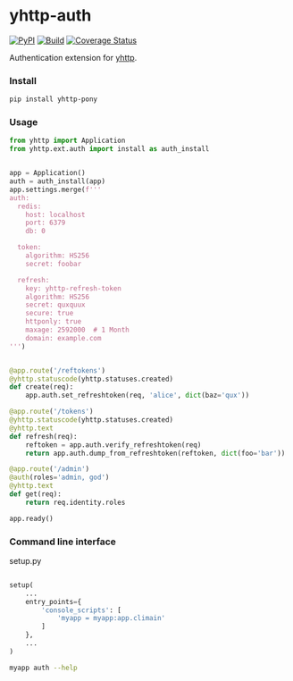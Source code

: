 # yhttp-auth

[![PyPI](http://img.shields.io/pypi/v/yhttp-auth.svg)](https://pypi.python.org/pypi/yhttp-auth)
[![Build](https://github.com/yhttp/yhttp-auth/actions/workflows/build.yml/badge.svg?branch=master)](https://github.com/yhttp/yhttp-auth/actions/workflows/build.yml)
[![Coverage Status](https://coveralls.io/repos/github/yhttp/yhttp-auth/badge.svg?branch=master)](https://coveralls.io/github/yhttp/yhttp-auth?branch=master)


Authentication extension for [yhttp](https://github.com/yhttp/yhttp).


### Install

```bash
pip install yhttp-pony
```


### Usage

```python
from yhttp import Application
from yhttp.ext.auth import install as auth_install


app = Application()
auth = auth_install(app)
app.settings.merge(f'''
auth:
  redis:
    host: localhost
    port: 6379
    db: 0

  token:
    algorithm: HS256
    secret: foobar

  refresh:
    key: yhttp-refresh-token
    algorithm: HS256
    secret: quxquux
    secure: true
    httponly: true
    maxage: 2592000  # 1 Month
    domain: example.com
''')


@app.route('/reftokens')
@yhttp.statuscode(yhttp.statuses.created)
def create(req):
    app.auth.set_refreshtoken(req, 'alice', dict(baz='qux'))

@app.route('/tokens')
@yhttp.statuscode(yhttp.statuses.created)
@yhttp.text
def refresh(req):
    reftoken = app.auth.verify_refreshtoken(req)
    return app.auth.dump_from_refreshtoken(reftoken, dict(foo='bar'))

@app.route('/admin')
@auth(roles='admin, god')
@yhttp.text
def get(req):
    return req.identity.roles

app.ready()
```

### Command line interface

setup.py

```python

setup(
    ...
    entry_points={
        'console_scripts': [
            'myapp = myapp:app.climain'
        ]
    },
    ...
)

```

```bash
myapp auth --help
```
